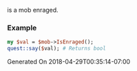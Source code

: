 is a mob enraged.
### Example

```perl
my $val = $mob->IsEnraged();
quest::say($val); # Returns bool
```


Generated On 2018-04-29T00:35:14-07:00